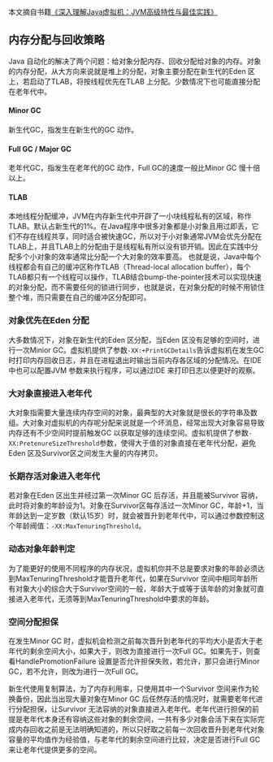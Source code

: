 本文摘自书籍[《深入理解Java虚拟机：JVM高级特性与最佳实践》](https://www.amazon.cn/dp/B00DA0E170/ref=sr_1_1_twi_kin_2?s=books&ie=UTF8&qid=1528283344&sr=1-1&keywords=%E6%B7%B1%E5%85%A5%E7%90%86%E8%A7%A3java%E8%99%9A%E6%8B%9F%E6%9C%BA) 

## 内存分配与回收策略

Java 自动化的解决了两个问题：给对象分配内存、回收分配给对象的内存。对象的内存分配，从大方向来说就是堆上的分配，对象主要分配在新生代的Eden 区上，若启动了TLAB，将按线程优先在TLAB 上分配。少数情况下也可能直接分配在老年代中。

#### Minor GC

新生代GC，指发生在新生代的GC 动作。

#### Full GC / Major GC

老年代GC，指发生在老年代的GC 动作，Full GC的速度一般比Minor GC 慢十倍以上。

#### TLAB

本地线程分配缓冲，JVM在内存新生代中开辟了一小块线程私有的区域，称作TLAB。默认占新生代的1%。在Java程序中很多对象都是小对象且用过即丢，它们不存在线程共享，同时适合被快速GC，所以对于小对象通常JVM会优先分配在TLAB上，并且TLAB上的分配由于是线程私有所以没有锁开销。因此在实践中分配多个小对象的效率通常比分配一个大对象的效率要高。 也就是说，Java中每个线程都会有自己的缓冲区称作TLAB（Thread-local allocation buffer），每个TLAB都只有一个线程可以操作，TLAB结合bump-the-pointer技术可以实现快速的对象分配，而不需要任何的锁进行同步，也就是说，在对象分配的时候不用锁住整个堆，而只需要在自己的缓冲区分配即可。 

### 对象优先在Eden 分配

大多数情况下，对象在新生代的Eden 区分配，当Eden 区没有足够的空间时，进行一次Minior GC。虚拟机提供了参数`-XX:+PrintGCDetails`告诉虚拟机在发生GC 时打印内存回收日志，并且在进程退出时输出当前内存各区域的分配情况。在IDE中也可以配置JVM 参数来执行程序，可以通过IDE 来打印日志以便更好的观察。

### 大对象直接进入老年代

大对象指需要大量连续内存空间的对象，最典型的大对象就是很长的字符串及数组。大对象对虚拟机的内存呢分配来说就是一个坏消息，经常出现大对象容易导致内存还有不少空间时提前触发GC 以获取足够的连续空间。虚拟机提供了参数`-XX:PretenureSizeThreshold`参数，使得大于值的对象直接在老年代分配，避免Eden 区及Survivor区之间发生大量的内存拷贝。

### 长期存活对象进入老年代

若对象在Eden 区出生并经过第一次Minor GC 后存活，并且能被Survivor 容纳，此时将对象的年龄设为1。对象在Survivor区每存活过一次Minor GC，年龄+1，当年龄达到一定岁数（默认15岁）时，就会被晋升到老年代中，可以通过参数控制这个年龄阀值：`-XX:MaxTenuringThreshold`。

### 动态对象年龄判定

为了能更好的使用不同程序的内存状况，虚拟机你并不总是要求对象的年龄必须达到MaxTenuringThreshold才能晋升老年代，如果在Survivor 空间中相同年龄所有对象大小的综合大于Survivor空间的一般，年龄大于或等于该年龄的对象就可直接进入老年代，无须等到MaxTenuringThreshold中要求的年龄。

### 空间分配担保

在发生Minor GC 时，虚拟机会检测之前每次晋升到老年代的平均大小是否大于老年代的剩余空间大小，如果大于，则改为直接进行一次Full GC。如果先于，则查看HandlePromotionFailure 设置是否允许担保失败，若允许，那只会进行Minor GC，若不允许，则改为进行一次Full GC。

新生代使用复制算法，为了内存利用率，只使用其中一个Survivor 空间来作为轮换备份，因此当出现大量对象在Minor GC 后任然存活的情况时，就需要老年代进行分配担保，让Survivor 无法容纳的对象直接进入老年代。老年代进行担保的前提是老年代本身还有容纳这些对象的剩余空间，一共有多少对象会活下来在实际完成内存回收之前是无法明确知道的，所以只好取之前每一次回收晋升到老年代对象容量的平均值作为经验值，与老年代的剩余空间进行比较，决定是否进行Full GC来让老年代提供更多的空间。